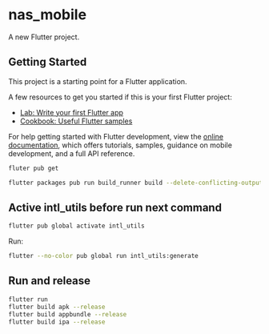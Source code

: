 # nas_mobile

A new Flutter project.

## Getting Started

This project is a starting point for a Flutter application.

A few resources to get you started if this is your first Flutter project:

- [Lab: Write your first Flutter app](https://docs.flutter.dev/get-started/codelab)
- [Cookbook: Useful Flutter samples](https://docs.flutter.dev/cookbook)

For help getting started with Flutter development, view the
[online documentation](https://docs.flutter.dev/), which offers tutorials,
samples, guidance on mobile development, and a full API reference.

```bash
fluter pub get
```

```bash
flutter packages pub run build_runner build --delete-conflicting-outputs
```

## Active intl_utils before run next command
```bash
flutter pub global activate intl_utils
```
Run:
```bash
flutter --no-color pub global run intl_utils:generate
```

## Run and release
``` bash
flutter run
flutter build apk --release
flutter build appbundle --release 
flutter build ipa --release
```

